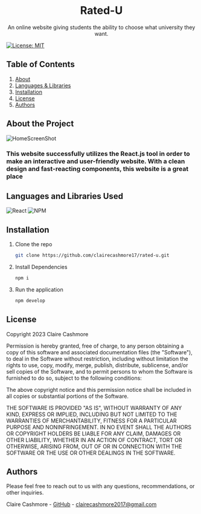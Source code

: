 <p align="center">
    <h1 align="center">Rated-U</h1>
    <p align="center">An online website giving students the ability to choose what university they want.</p>
</p>

[![License: MIT](https://img.shields.io/badge/License-MIT-yellow.svg)](https://opensource.org/licenses/MIT)

## Table of Contents

<ol>
    <li><a href="#about-the-project">About</a></li>
    <li><a href="#languages-and-libraries-used">Languages & Libraries</a></li>
    <li><a href="#installation">Installation</a></li>
    <li><a href="#license">License</a></li>
    <li><a href="#authors">Authors</a></li>
</ol>

## About the Project

![HomeScreenShot](./public/rated-u-home.jpg)<br />

<!-- [Deployment](https://clairecashmore17.github.io/claire-cashmore-portfolio/) -->

<h3> This website successfully utilizes the React.js tool in order to make an interactive and user-friendly website. With a clean design and fast-reacting components, this website is a great place </h3>

## Languages and Libraries Used

![React](https://img.shields.io/badge/react-%2320232a.svg?style=for-the-badge&logo=react&logoColor=%2361DAFB)
![NPM](https://img.shields.io/badge/NPM-%23000000.svg?style=for-the-badge&logo=npm&logoColor=white)

## Installation

1. Clone the repo
   ```sh
   git clone https://github.com/clairecashmore17/rated-u.git
   ```
2. Install Dependencies
   ```sh
   npm i
   ```
3. Run the application
   ```sh
   npm develop
   ```

## License

Copyright 2023 Claire Cashmore

Permission is hereby granted, free of charge, to any person obtaining a copy of this software and associated documentation files (the "Software"), to deal in the Software without restriction, including without limitation the rights to use, copy, modify, merge, publish, distribute, sublicense, and/or sell copies of the Software, and to permit persons to whom the Software is furnished to do so, subject to the following conditions:

The above copyright notice and this permission notice shall be included in all copies or substantial portions of the Software.

THE SOFTWARE IS PROVIDED "AS IS", WITHOUT WARRANTY OF ANY KIND, EXPRESS OR IMPLIED, INCLUDING BUT NOT LIMITED TO THE WARRANTIES OF MERCHANTABILITY, FITNESS FOR A PARTICULAR PURPOSE AND NONINFRINGEMENT. IN NO EVENT SHALL THE AUTHORS OR COPYRIGHT HOLDERS BE LIABLE FOR ANY CLAIM, DAMAGES OR OTHER LIABILITY, WHETHER IN AN ACTION OF CONTRACT, TORT OR OTHERWISE, ARISING FROM, OUT OF OR IN CONNECTION WITH THE SOFTWARE OR THE USE OR OTHER DEALINGS IN THE SOFTWARE.

## Authors

Please feel free to reach out to us with any questions, recommendations, or other inquiries.

Claire Cashmore - [GitHub](https://github.com/claire_cashmore17/) - clairecashmore2017@gmail.com
